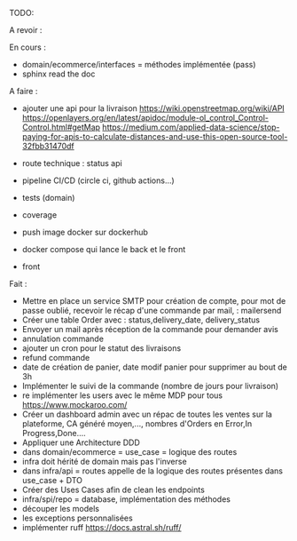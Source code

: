 TODO:

A revoir :

En cours :
- domain/ecommerce/interfaces = méthodes implémentée (pass)
- sphinx read the doc

A faire :
- ajouter une api pour la livraison https://wiki.openstreetmap.org/wiki/API https://openlayers.org/en/latest/apidoc/module-ol_control_Control-Control.html#getMap https://medium.com/applied-data-science/stop-paying-for-apis-to-calculate-distances-and-use-this-open-source-tool-32fbb31470df
- route technique : status api 
- pipeline CI/CD (circle ci, github actions...)
- tests (domain)
- coverage
- push image docker sur dockerhub

- docker compose qui lance le back et le front
- front


Fait :
- Mettre en place un service SMTP pour création de compte, pour mot de passe oublié, recevoir le récap d'une commande par mail, : mailersend
- Créer une table Order avec : status,delivery_date, delivery_status
- Envoyer un mail après réception de la commande pour demander avis
- annulation commande
- ajouter un cron pour le statut des livraisons
- refund commande
- date de création de panier, date modif panier pour supprimer au bout de 3h
- Implémenter le suivi de la commande (nombre de jours pour livraison)
- re implémenter les users avec le même MDP pour tous https://www.mockaroo.com/
- Créer un dashboard admin avec un répac de toutes les ventes sur la plateforme, CA généré moyen,..., nombres d'Orders en Error,In Progress,Done....
- Appliquer une Architecture DDD
- dans domain/ecommerce = use_case = logique des routes
- infra doit hérité de domain mais pas l'inverse
- dans infra/api = routes appelle de la logique des routes présentes dans use_case + DTO
- Créer des Uses Cases afin de clean les endpoints
- infra/spi/repo = database, implémentation des méthodes 
- découper les models
- les exceptions personnalisées
- implémenter ruff https://docs.astral.sh/ruff/